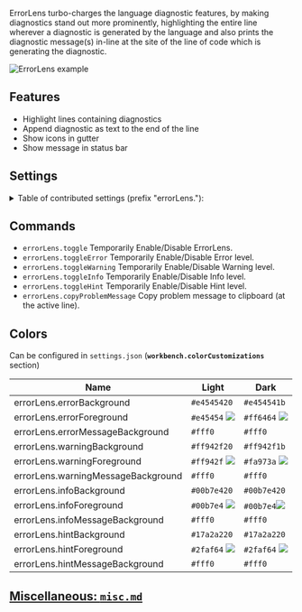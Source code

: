 ErrorLens turbo-charges the language diagnostic features, by making diagnostics stand out more prominently, highlighting
the entire line wherever a diagnostic is generated by the language and also prints the diagnostic message(s) in-line at
the site of the line of code which is generating the diagnostic.

![ErrorLens example](https://raw.githubusercontent.com/usernamehw/vscode-error-lens/master/img/demo.png)

## Features

-   Highlight lines containing diagnostics
-   Append diagnostic as text to the end of the line
-   Show icons in gutter
-   Show message in status bar

## Settings

<details>

<summary> Table of contributed settings (prefix "errorLens."):</summary>

| Name                            | Default                                         | Description                                                                                                                                                                                     |
| ------------------------------- | ----------------------------------------------- | ----------------------------------------------------------------------------------------------------------------------------------------------------------------------------------------------- |
| fontSize                        |                                                 | Font size of annotations. (**HACK**)                                                                                                                                                            |
| fontFamily                      |                                                 | Font family of annotations. (**HACK**)                                                                                                                                                          |
| fontWeight                      | **`"normal"`**                                  | Font Weight of annotations.                                                                                                                                                                     |
| fontStyleItalic                 | **`false`**                                     | Show ErrorLens annotations in Italics, or not?                                                                                                                                                  |
| margin                          | **`"4ch"`**                                     | Distance between the end of the line and the start of annotation. (CSS units)                                                                                                                   |
| padding                         |                                                 | Adds padding for the message. Visible difference when `message` colors are set. [Issue #23](https://github.com/usernamehw/vscode-error-lens/issues/23). Example: `"2px"` `"1ch"`.               |
| borderRadius                    | **`"3px"`**                                     | Adds border-radius for the message. Visible difference when `message` colors are set. [Issue #23](https://github.com/usernamehw/vscode-error-lens/issues/23). Example: `"5px"`.                 |
| enabledDiagnosticLevels         | **`["error","warning","info","hint"]`**         | Customize which diagnostic levels to highlight.                                                                                                                                                 |
| annotationPrefix                | **`["ERROR: ","WARNING: ","INFO: ","HINT: "]`** | Specify diagnostic message prefixes (when addAnnotationTextPrefixes is true). For example, emoji: ❗ ⚠ ℹ.                                                                                       |
| addAnnotationTextPrefixes       | **`false`**                                     | When checked prefixes the diagnostic severity ('ERROR:', 'WARNING:' etc) to ErrorLens annotations.                                                                                              |
| addNumberOfDiagnostics          | **`false`**                                     | When checked prefixes number of diagnostics on the line. Like: `[1/2]`.                                                                                                                         |
| statusBarMessageType            | **`"activeLine"`**                              | Should show closest diagnostic or only for the active line.                                                                                                                                     |
| statusBarMessageEnabled         | **`false`**                                     | When checked shows current diagnostic in status bar.                                                                                                                                            |
| statusBarColorsEnabled          | **`false`**                                     | When checked - the extension uses decoration foreground as color of StatusBar text.                                                                                                             |
| exclude                         | **`[]`**                                        | Specify messages that should not be highlighted (RegEx).                                                                                                                                        |
| delay                           | **`0`**                                           | **EXPERIMENTAL** Specify delay before showing problems.                                                                                                                                         |
| onSave                          | **`false`**                                     | Update decorations only on document save.                                                                                                                                                       |
| gutterIconsEnabled              | **`false`**                                     | Show gutter icons (In place of debug breakpoint icon).                                                                                                                                          |
| gutterIconsFollowCursorOverride | **`true`**                                      | If this setting is `true` and `followCursor` setting is not `allLines`, then gutter icons would be rendered for all problems. But line decorations (background, message) only for active line." |
| gutterIconSize                  | **`"100%"`**                                    | Customize gutter icon size. Example: `"120%"`                                                                                                                                                   |
| gutterIconSet                   | **`"default"`**                                 | Customize gutter icon style. Possible values: `"default"`, `"defaultOutline"`, `"borderless"`, `"circle"`.                                                                                      |
| errorGutterIconPath             |                                                 | Set custom icons for gutter. Absolute path for error gutter icon.                                                                                                                               |
| warningGutterIconPath           |                                                 | Set custom icons for gutter. Absolute path for warning gutter icon.                                                                                                                             |
| infoGutterIconPath              |                                                 | Set custom icons for gutter. Absolute path for info gutter icon.                                                                                                                                |
| errorGutterIconColor            | **`"#e45454"`**                                 | Error color of the `circle` gutter icon set.                                                                                                                                                    |
| warningGutterIconColor          | **`"#ff942f"`**                                 | Warning color of the `circle` gutter icon set.                                                                                                                                                  |
| infoGutterIconColor             | **`"#00b7e4"`**                                 | Info color of the `circle` gutter icon set.                                                                                                                                                     |
| followCursor                    | **`"allLines"`**                                | Highlight only portion of the problems. Possible values: `"allLines"`, `"activeLine"`, `"closestProblem"`.                                                                                      |
| followCursorMore                | **`0`**                                         | Augments `followCursor`. Adds number of lines to top and bottom when `followCursor` is `activeLine`. Adds number of closest problems when `followCursor` is `closestProblem`                    |

</details>

## Commands

-   `errorLens.toggle` Temporarily Enable/Disable ErrorLens.
-   `errorLens.toggleError` Temporarily Enable/Disable Error level.
-   `errorLens.toggleWarning` Temporarily Enable/Disable Warning level.
-   `errorLens.toggleInfo` Temporarily Enable/Disable Info level.
-   `errorLens.toggleHint` Temporarily Enable/Disable Hint level.
-   `errorLens.copyProblemMessage` Copy problem message to clipboard (at the active line).

## Colors

Can be configured in `settings.json` (**`workbench.colorCustomizations`** section)

| Name                               | Light                                                | Dark                                                 |
| ---------------------------------- | ---------------------------------------------------- | ---------------------------------------------------- |
| errorLens.errorBackground          | `#e4545420`                                          | `#e454541b`                                          |
| errorLens.errorForeground          | `#e45454` ![](https://placehold.it/15/e45454?text=+) | `#ff6464` ![](https://placehold.it/15/ff6464?text=+) |
| errorLens.errorMessageBackground   | `#fff0`                                              | `#fff0`                                              |
| errorLens.warningBackground        | `#ff942f20`                                          | `#ff942f1b`                                          |
| errorLens.warningForeground        | `#ff942f` ![](https://placehold.it/15/ff942f?text=+) | `#fa973a` ![](https://placehold.it/15/fa973a?text=+) |
| errorLens.warningMessageBackground | `#fff0`                                              | `#fff0`                                              |
| errorLens.infoBackground           | `#00b7e420`                                          | `#00b7e420`                                          |
| errorLens.infoForeground           | `#00b7e4` ![](https://placehold.it/15/00b7e4?text=+) | `#00b7e4`![](https://placehold.it/15/00b7e4?text=+)  |
| errorLens.infoMessageBackground    | `#fff0`                                              | `#fff0`                                              |
| errorLens.hintBackground           | `#17a2a220`                                          | `#17a2a220`                                          |
| errorLens.hintForeground           | `#2faf64` ![](https://placehold.it/15/2faf64?text=+) | `#2faf64` ![](https://placehold.it/15/2faf64?text=+) |
| errorLens.hintMessageBackground    | `#fff0`                                              | `#fff0`                                              |

## [Miscellaneous: `misc.md`](https://github.com/usernamehw/vscode-error-lens/blob/master/misc.md)
